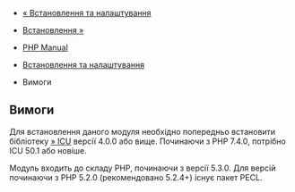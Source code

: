 - [« Встановлення та налаштування](intl.setup.md)
- [Встановлення »](intl.installation.md)

- [PHP Manual](index.md)
- [Встановлення та налаштування](intl.setup.md)
- Вимоги

## Вимоги

Для встановлення даного модуля необхідно попередньо встановити
бібліотеку [» ICU](http://www.icu-project.org/) версії 4.0.0 або вище.
Починаючи з PHP 7.4.0, потрібно ICU 50.1 або новіше.

Модуль входить до складу PHP, починаючи з версії 5.3.0. Для версій починаючи з
PHP 5.2.0 (рекомендовано 5.2.4+) існує пакет PECL.
